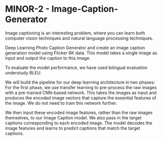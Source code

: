 # MINOR-2 - Image-Caption-Generator

Image captioning is an interesting problem, where you can learn both computer vision techniques and natural language processing techniques.

Deep Learning Photo Caption Generator and create an image caption generation model using Flicker 8K data. This model takes a single image as input and output the caption to this image.

To evaluate the model performance, we have used bilingual evaluation understudy BLEU. 

We will build the pipeline for our deep learning architecture in two phases:
    For the first phase, we use transfer learning to pre-process the raw images with a pre-trained CNN-based network. This takes the images as input and produces the  encoded image vectors that capture the essential features of the image. We do not need to train this network further.
  
  We then input these encoded image features, rather than the raw images themselves, to our Image Caption model. We also pass in the target captions corresponding to each encoded image. The model decodes the image features and learns to predict captions that match the target captions.
